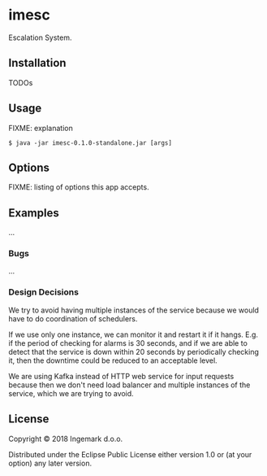 # imesc

Escalation System.

## Installation

TODOs

## Usage

FIXME: explanation

    $ java -jar imesc-0.1.0-standalone.jar [args]

## Options

FIXME: listing of options this app accepts.

## Examples

...

### Bugs

...

### Design Decisions

We try to avoid having multiple instances of the service because we would have
to do coordination of schedulers.

If we use only one instance, we can monitor it and restart it if it hangs. E.g.
if the period of checking for alarms is 30 seconds, and if we are able to detect
that the service is down within 20 seconds by periodically checking it, then the
downtime could be reduced to an acceptable level.

We are using Kafka instead of HTTP web service for input requests because then
we don't need load balancer and multiple instances of the service, which we are
trying to avoid.

## License

Copyright © 2018 Ingemark d.o.o.

Distributed under the Eclipse Public License either version 1.0 or (at
your option) any later version.
